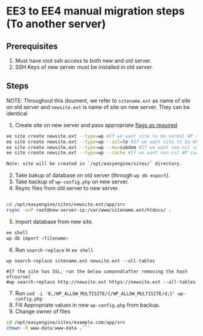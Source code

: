 # EE3 to EE4 manual migration steps (To another server)

## Prerequisites

1. Must have root ssh access to both new and old server.
2. SSH Keys of new server must be installed in old server.

## Steps

NOTE: Throughout this doument, we refer to `sitename.ext` as name of site on old server and `newsite.ext` is name of site on new server. They can be identical

1. Create site on new server and pass appropriate [flags as required](https://github.com/easyengine/site-type-wp#ee-site-create---typewp)

```bash
ee site create newsite.ext --type=wp #If we want site to be normal WP site (no mu or SSL)
ee site create newsite.ext --type=wp --ssl=le #If we want site to be WP site with SSL
ee site create newsite.ext --type=wp --mu=subdom #If we want non-ssl subdir MU WP site
ee site create newsite.ext --type=wp --cache #If we want non-ssl WP cached site

Note: site will be created in `/opt/easyengine/sites/` directory.
```

2. Take bakup of database on old server (through `wp db export`).
3. Take backup of `wp-config.php` on new server.
4. Rsync files from old server to new server.

```bash

cd /opt/easyengine/sites/newsite.ext/app/src
rsync -avP root@new-server-ip:/var/www/sitename.ext/htdocs/ .
```

5. Import database from new site.

```bash
ee shell
wp db import <filename>
```

6. Run `search-replace` in `ee shell`

```
wp search-replace sitename.ext newsite.ext --all-tables

#If the site has SSL, run the below comannd(after removing the hash ofcourse)
#wp search-replace http://newsite.ext https://newsite.ext --all-tables
```

7. Run `sed -i '0,/WP_ALLOW_MULTISITE/{/WP_ALLOW_MULTISITE/d;}' wp-config.php`
8. Fill Appropriate values in new `wp-config.php` from backup.
9. Change owner of files

```bash
cd /opt/easyengine/sites/example.com/app/src
chown -R www-data:www-data .```
